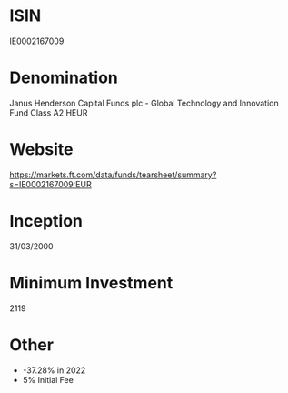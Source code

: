 # ISIN
IE0002167009

# Denomination
Janus Henderson Capital Funds plc - Global Technology and Innovation Fund Class A2 HEUR

# Website
https://markets.ft.com/data/funds/tearsheet/summary?s=IE0002167009:EUR

# Inception
31/03/2000

# Minimum Investment
2119

# Other
* -37.28% in 2022
* 5% Initial Fee